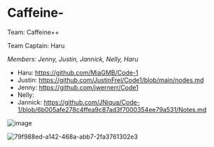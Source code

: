 # Caffeine-
Team: Caffeine++

Team Captain: Haru

_Members: Jenny, Justin, Jannick, Nelly, Haru_

- Haru: https://github.com/MiaGMB/Code-1
- Justin: https://github.com/JustinFrei/Code1/blob/main/nodes.md
- Jenny: https://github.com/jwernerr/Code1
- Nelly:
- Jannick: https://github.com/JNiqua/Code-1/blob/6b005afe278c4ffea9c87ad3f7000354ee79a531/Notes.md


![image](https://github.com/MiaGMB/Caffeine-/assets/173050213/b741bd8b-5520-4c38-8eeb-73bb4d7187e8)

  
![79f988ed-a142-468a-abb7-2fa3761302e3](https://github.com/MiaGMB/Caffeine-/assets/173050947/a4921e8e-48f9-468e-8f64-d0e76f1bcd61)



